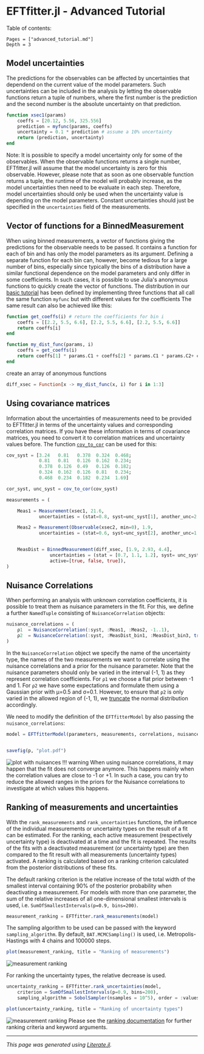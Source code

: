 # EFTfitter.jl - Advanced Tutorial

Table of contents:
```@contents
Pages = ["advanced_tutorial.md"]
Depth = 3
```

## Model uncertainties
The predictions for the observables can be affected by uncertainties that
dependend on the current value of the model parameters. Such uncertainties can be included
in the analysis by letting the observable functions return a tuple of numbers, where
the first number is the prediction and the second number is the absolute uncertainty on that prediction.

````julia
function xsec1(params)
    coeffs = [20.12, 5.56, 325.556]
    prediction = myfunc(params, coeffs)
    uncertainty = 0.1 * prediction # assume a 10% uncertainty
    return (prediction, uncertainty)
end
````

Note: It is possible to specify a model uncertainty only for some of the observables.
When the observable functions returns a single number, EFTfitter.jl will assume that the
model uncertainty is zero for this observable. However, please note that as soon as one observable function
returns a tuple, the runtime of the model will probably increase, as the model uncertainties then need to be evaluate in each step.
Therefore, model uncertainties should only be used when the uncertainty value is depending on the
model parameters. Constant uncertainties should just be specified in the `uncertainties` field of the measurements.

## Vector of functions for a BinnedMeasurement
When using binned measurements, a vector of functions giving the predictions
for the observable needs to be passed. It contains a function for each of bin and
has only the model parameters as its argument. Defining a separate function for each
bin can, however, become tedious for a large number of bins, especially since typically
the bins of a distribution have a similar functional dependence on the model parameters
and only differ in some coefficients. In such cases, it is possible to use Julia's
anonymous functions to quickly create the vector of functions.
The distribution in our [basic tutorial](https://tudo-physik-e4.github.io/EFTfitter.jl/dev/tutorial/)
has been defined by implementing three functions that all call the same function `myfunc`
but with different values for the coefficients
The same result can also be achieved like this:

````julia
function get_coeffs(i) # return the coefficients for bin i
    coeffs = [[2.2, 5.5, 6.6], [2.2, 5.5, 6.6], [2.2, 5.5, 6.6]]
    return coeffs[i]
end

function my_dist_func(params, i)
    coeffs = get_coeffs(i)
    return coeffs[1] * params.C1 + coeffs[2] * params.C1 * params.C2+ coeffs[3] * params.C2
end
````

create an array of anonymous functions

````julia
diff_xsec = Function[x -> my_dist_func(x, i) for i in 1:3]
````

## Using covariance matrices
Information about the uncertainties of measurements need to be provided to EFTfitter.jl
in terms of the uncertainty values and corresponding correlation matrices.
If you have these information in terms of covariance matrices, you need to convert it
to correlation matrices and uncertainty values before. The function
[`cov_to_cor`](https://tudo-physik-e4.github.io/EFTfitter.jl/dev/api/#EFTfitter.cov_to_cor-Tuple{Array{var%22#s58%22,2}%20where%20var%22#s58%22%3C:Real})
can be used for this:

````julia
cov_syst = [3.24   0.81   0.378  0.324  0.468;
            0.81   0.81   0.126  0.162  0.234;
            0.378  0.126  0.49   0.126  0.182;
            0.324  0.162  0.126  0.81   0.234;
            0.468  0.234  0.182  0.234  1.69]

cor_syst, unc_syst = cov_to_cor(cov_syst)
````

````julia
measurements = (

    Meas1 = Measurement(xsec1, 21.6,
            uncertainties = (stat=0.8, syst=unc_syst[1], another_unc=2.3)),

    Meas2 = Measurement(Observable(xsec2, min=0), 1.9,
            uncertainties = (stat=0.6, syst=unc_syst[2], another_unc=1.1), active=true),


    MeasDist = BinnedMeasurement(diff_xsec, [1.9, 2.93, 4.4],
                uncertainties = (stat = [0.7, 1.1, 1.2], syst= unc_syst[3:5], another_unc = [1.0, 1.2, 1.9]),
                active=[true, false, true]),
)
````

## Nuisance Correlations
When performing an analysis with unknown correlation coefficients, it is possible
to treat them as nuisance parameters in the fit.
For this, we define a further `NamedTuple` consisting of `NuisanceCorrelation` objects:

````julia
nuisance_correlations = (
    ρ1  = NuisanceCorrelation(:syst, :Meas1, :Meas2, -1..1),
    ρ2  = NuisanceCorrelation(:syst, :MeasDist_bin1, :MeasDist_bin3, truncated(Normal(0.5, 0.1), -1, 1)),
)
````

In the `NuisanceCorrelation` object we specify the name of the uncertainty type, the
names of the two measurements we want to correlate using the nuisance correlations and
a prior for the nuisance parameter. Note that the nuisance parameters should only be
varied in the interval (-1, 1) as they represent correlation coefficients.
For `ρ1` we choose a flat prior between -1 and 1. For `ρ2` we have some expectations and
formulate them using a Gaussian prior with μ=0.5 and σ=0.1. However, to ensure that `ρ2`
is only varied in the allowed region of (-1, 1), we [truncate](https://juliastats.org/Distributions.jl/stable/truncate/#Distributions.truncated)
the normal distribution accordingly.

We need to modify the definition of the `EFTfitterModel` by also passing the `nuisance_correlations`:

````julia
model = EFTfitterModel(parameters, measurements, correlations, nuisances = nuisance_correlations)


savefig(p, "plot.pdf")
````

![plot with nuisances](plots/plot_nuisance.png)
!!! warning
    When using nuisance correlations, it may happen that the fit does not converge anymore.
    This happens mainly when the correlation values are close to -1 or +1.
    In such a case, you can try to reduce the allowed ranges in the priors for the Nuisance
    correlations to investigate at which values this happens.

## Ranking of measurements and uncertainties
With the `rank_measurements` and `rank_uncertainties` functions, the influence of
the individual measurements or uncertainty types on the result of a fit can be estimated.
For the ranking, each active measurement (respectively uncertainty type) is deactivated
at a time and the fit is repeated. The results of the fits with a deactivated
measurement (or uncertainty type) are then compared to the fit result with all measurements (uncertainty types) activated.
A ranking is calculated based on a ranking criterion calculated from the posterior distributions of these fits.

The default ranking criterion is the relative increase of the total width of the
smallest interval containing 90% of the posterior probability when deactivating a measurement.
For models with more than one parameter, the sum of the relative increases of all
one-dimensional smallest intervals is used, i.e. `SumOfSmallestIntervals(p=0.9, bins=200)`.

````julia
measurement_ranking = EFTfitter.rank_measurements(model)
````

The sampling algorithm to be used can be passed with the keyword `sampling_algorithm`.
By default, `BAT.MCMCSampling()` is used, i.e. Metropolis-Hastings with 4 chains and 100000 steps.

````julia
plot(measurement_ranking, title = "Ranking of measurements")
````

![measurement ranking](plots/meas_ranks.png)

For ranking the uncertainty types, the relative decrease is used.

````julia
uncertainty_ranking = EFTfitter.rank_uncertainties(model,
    criterion = SumOfSmallestIntervals(p=0.9, bins=200),
    sampling_algorithm = SobolSampler(nsamples = 10^5), order = :values)

plot(uncertainty_ranking, title = "Ranking of uncertainty types")
````

![measurement ranking](plots/unc_ranks.png)
Please see the [ranking documentation](https://tudo-physik-e4.github.io/EFTfitter.jl/dev/api/#EFTfitter.rank_measurements) for further ranking criteria and keyword arguments.

---

*This page was generated using [Literate.jl](https://github.com/fredrikekre/Literate.jl).*

